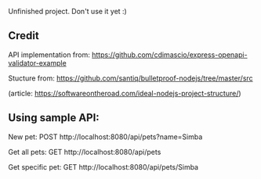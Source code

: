 Unfinished project. Don't use it yet :)

## Credit

API implementation from:
https://github.com/cdimascio/express-openapi-validator-example

Stucture from:
https://github.com/santiq/bulletproof-nodejs/tree/master/src

(article: https://softwareontheroad.com/ideal-nodejs-project-structure/)

## Using sample API:
New pet:
POST http://localhost:8080/api/pets?name=Simba

Get all pets:
GET http://localhost:8080/api/pets

Get specific pet:
GET http://localhost:8080/api/pets/Simba
